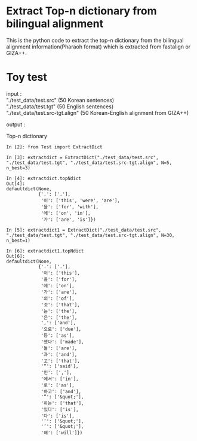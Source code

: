 # Extract Top-n dictionary from bilingual alignment

This is the python code to extract the top-n dictionary from the bilingual alignment information(Pharaoh format) which is extracted from fastalign or GIZA++.


# Toy test

input :  
"./test_data/test.src" (50 Korean sentences)  
"./test_data/test.tgt" (50 English sentences)  
"./test_data/test.src-tgt.align" (50 Korean-English alignment from GIZA++)

output :  

Top-n dictionary

```
In [2]: from Test import ExtractDict

In [3]: extractdict = ExtractDict("./test_data/test.src", "./test_data/test.tgt", "./test_data/test.src-tgt.align", N=5, n_best=3)

In [4]: extractdict.topNdict
Out[4]:
defaultdict(None,
            {'.': ['.'],
             '이': ['this', 'were', 'are'],
             '을': ['for', 'with'],
             '에': ['on', 'in'],
             '가': ['are', 'is']})

In [5]: extractdict1 = ExtractDict("./test_data/test.src", "./test_data/test.tgt", "./test_data/test.src-tgt.align", N=30, n_best=1)

In [6]: extractdict1.topNdict
Out[6]:
defaultdict(None,
            {'.': ['.'],
             '이': ['this'],
             '을': ['for'],
             '에': ['on'],
             '가': ['are'],
             '의': ['of'],
             '것': ['that'],
             '는': ['the'],
             '은': ['the'],
             ',': ['and'],
             '으로': ['due'],
             '등': ['as'],
             '했다': ['made'],
             '들': ['are'],
             '과': ['and'],
             '고': ['that'],
             '“': ['said'],
             '인': [','],
             '에서': ['in'],
             '로': ['as'],
             '하고': ['and'],
             '”': ['&quot;'],
             '하는': ['that'],
             '있다': ['is'],
             '다': ['is'],
             '‘': ['&quot;'],
             '’': ['&quot;'],
             '해': ['will']})
```

